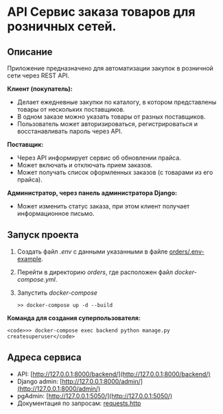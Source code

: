 # API Сервис заказа товаров для розничных сетей.

## Описание

Приложение предназначено для автоматизации закупок в розничной сети через REST API.

**Клиент (покупатель):**

- Делает ежедневные закупки по каталогу, в котором представлены товары от нескольких поставщиков.
- В одном заказе можно указать товары от разных поставщиков.
- Пользователь может авторизироваться, регистрироваться и восстанавливать пароль через API.
    
**Поставщик:**

- Через API информирует сервис об обновлении прайса.
- Может включать и отключать прием заказов.
- Может получать список оформленных заказов (с товарами из его прайса).

**Администратор, через панель администратора Django:**

- Может изменить статус заказа, при этом клиент получает информационное письмо.

## Запуск проекта

1. Создать файл _.env_ с данными указанными в файле [orders/.env-example](orders/.env-example).
2. Перейти в директорию _orders_, где расположен файл _docker-compose.yml_.
3. Запустить _docker-compose_

    <code>>> docker-compose up -d --build</code>

**Команда для создания суперпользователя:**

    <code>>> docker-compose exec backend python manage.py createsuperuser</code>

## Адреса сервиса 

- API: [http://127.0.0.1:8000/backend/](http://127.0.0.1:8000/backend/)
- Django admin: [http://127.0.0.1:8000/admin/](http://127.0.0.1:8000/admin/)
- pgAdmin: [http://127.0.0.1:5050/](http://127.0.0.1:5050/)
- Документация по запросам: [requests.http](requests.http)